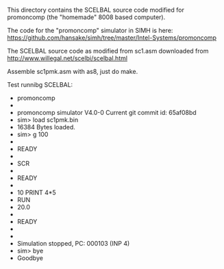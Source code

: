 This directory contains the SCELBAL source code modified for promoncomp (the "homemade" 8008 based computer).

The code for the "promoncomp" simulator in SIMH is here:
https://github.com/hansake/simh/tree/master/Intel-Systems/promoncomp

The SCELBAL source code as modified from sc1.asm downloaded from http://www.willegal.net/scelbi/scelbal.html

Assemble sc1pmk.asm with as8, just do make.

Test runnibg SCELBAL:
* promoncomp
*
* promoncomp simulator V4.0-0 Current        git commit id: 65af08bd
* sim> load sc1pmk.bin
* 16384 Bytes loaded.
* sim> g 100
*
* READY
*
* SCR
*
* READY
*
* 10 PRINT 4*5
* RUN
*  20.0
*
* READY
*
*
* Simulation stopped, PC: 000103 (INP 4)
* sim> bye
* Goodbye
